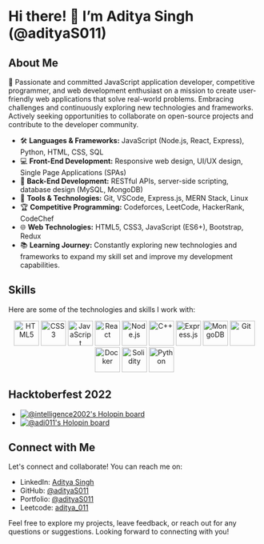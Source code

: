 # Hi there! 👋 I’m Aditya Singh (@adityaS011)

## About Me

🚀 Passionate and committed JavaScript application developer, competitive programmer, and web development enthusiast on a mission to create user-friendly web applications that solve real-world problems. Embracing challenges and continuously exploring new technologies and frameworks. Actively seeking opportunities to collaborate on open-source projects and contribute to the developer community.

- 🛠️ **Languages & Frameworks:** JavaScript (Node.js, React, Express), Python, HTML, CSS, SQL
- 💻 **Front-End Development:** Responsive web design, UI/UX design, Single Page Applications (SPAs)
- 🚀 **Back-End Development:** RESTful APIs, server-side scripting, database design (MySQL, MongoDB)
- 🔧 **Tools & Technologies:** Git, VSCode, Express.js, MERN Stack, Linux
- 🏆 **Competitive Programming:** Codeforces, LeetCode, HackerRank, CodeChef
- 🌐 **Web Technologies:** HTML5, CSS3, JavaScript (ES6+), Bootstrap, Redux
- 📚 **Learning Journey:** Constantly exploring new technologies and frameworks to expand my skill set and improve my development capabilities.

## Skills

Here are some of the technologies and skills I work with:
<p align="center">
  <img src="https://img.icons8.com/color/48/000000/html-5--v1.png" alt="HTML5" title="HTML5" height="50" />
  <img src="https://img.icons8.com/color/48/000000/css3.png" alt="CSS3" title="CSS3" height="50" />
  <img src="https://img.icons8.com/color/48/000000/javascript.png" alt="JavaScript" title="JavaScript" height="50" />
  <img src="https://img.icons8.com/color/48/000000/react-native.png" alt="React" title="React" height="50" />
  <img src="https://img.icons8.com/color/48/000000/nodejs.png" alt="Node.js" title="Node.js" height="50" />
  <img src="https://img.icons8.com/color/48/000000/c-plus-plus-logo.png" alt="C++" title="C++" height="50" />
  <img src="https://img.icons8.com/color/48/000000/express.png" alt="Express.js" title="Express.js" height="50" />
  <img src="https://img.icons8.com/color/48/000000/mongodb.png" alt="MongoDB" title="MongoDB" height="50" />
  <img src="https://img.icons8.com/ios-filled/50/000000/git.png" alt="Git" title="Git" height="50" />
  <img src="https://img.icons8.com/color/48/000000/docker.png" alt="Docker" title="Docker" height="50" />
  <img src="https://img.icons8.com/ios/50/000000/solidity.png" alt="Solidity" title="Solidity" height="50" />
  <img src="https://img.icons8.com/color/48/000000/python.png" alt="Python" title="Python" height="50" />
</p>

## Hacktoberfest 2022

- [![@intelligence2002's Holopin board](https://holopin.me/intelligence2002)](https://holopin.io/@intelligence2002)
- [![@adi011's Holopin board](https://holopin.io/api/user/board?user=adi011)](https://holopin.io/@adi011)

## Connect with Me

Let's connect and collaborate! You can reach me on:

- LinkedIn: [Aditya Singh](https://www.linkedin.com/in/adi008/)
- GitHub: [@adityaS011](https://github.com/adityaS011)
- Portfolio: [@adityaS011](https://adityasingh-portfolio.netlify.app)
- Leetcode: [aditya_011](https://leetcode.com/aditya_011/)


Feel free to explore my projects, leave feedback, or reach out for any questions or suggestions. Looking forward to connecting with you!
